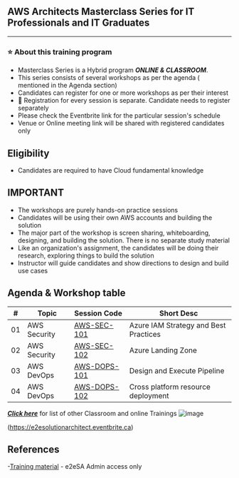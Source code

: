 
## AWS Architects Masterclass Series for IT Professionals and IT Graduates

----------------------------
### :star: About this training program

- Masterclass Series is a Hybrid program ***ONLINE & CLASSROOM***.
- This series consists of several workshops as per the agenda ( mentioned in the Agenda section)
- Candidates can register for one or more workshops as per their interest
- :bell:  Registration for every session is separate. Candidate needs to register separately
- Please check the Eventbrite link for the particular session's schedule
- Venue or Online meeting link will be shared with registered candidates only

## Eligibility
- Candidates are required to have Cloud fundamental knowledge

## IMPORTANT
- The workshops are purely hands-on practice sessions
- Candidates will be using their own AWS accounts and building the solution
- The major part of the workshop is screen sharing, whiteboarding, designing, and building the solution. There is no separate study material
- Like an organization's assignment, the candidates will be doing their research, exploring things to build the solution
- Instructor will guide candidates and show directions to design and build use cases

## Agenda & Workshop table

|# | Topic | Session Code| Short Desc|
|---|---|---|---|
|01 | AWS Security | [AWS-SEC-101](https://github.com/e2eSolutionArchitect/academy/blob/main/masterclass/aws/series/agenda/aws-sec-101.md) | Azure IAM Strategy and Best Practices |
|02 | AWS Security | [AWS-SEC-102](https://github.com/e2eSolutionArchitect/academy/blob/main/masterclass/aws/series/agenda/aws-sec-102.md) | Azure Landing Zone |
|03 | AWS DevOps | [AWS-DOPS-101](https://github.com/e2eSolutionArchitect/academy/blob/main/masterclass/aws/series/agenda/aws-dops-101.md) | Design and Execute Pipeline|
|04 | AWS DevOps | [AWS-DOPS-102](https://github.com/e2eSolutionArchitect/academy/blob/main/masterclass/aws/series/agenda/aws-dops-102.md) | Cross platform resource deployment|
 

***[Click here](https://e2esolutionarchitect.eventbrite.com)*** for list of other Classroom and online Trainings 
![image](https://github.com/e2eSolutionArchitect/academy/assets/62712515/8b0d2bc9-6c74-40c3-a7fe-40daea9c8260)

(https://e2esolutionarchitect.eventbrite.ca)

## References
-[Training material](https://github.com/e2eSolutionArchitect/academy-training-contents/tree/main/masterclass/aws/series) - e2eSA Admin access only

